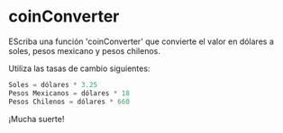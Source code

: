 # coinConverter

EScriba una función 'coinConverter' que convierte el valor en dólares a soles, pesos mexicano y pesos chilenos.

Utiliza las tasas de cambio siguientes:

```js
Soles = dólares * 3.25
Pesos Mexicanos = dólares * 18
Pesos Chilenos = dólares * 660
```

¡Mucha suerte!
